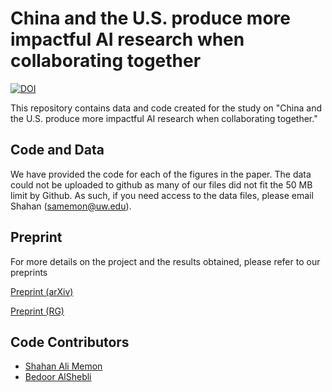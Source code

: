 # China and the U.S. produce more impactful AI research when collaborating together

[![DOI](https://zenodo.org/badge/630590816.svg)](https://zenodo.org/badge/latestdoi/630590816)

This repository contains data and code created for the study on "China and the U.S. produce more impactful AI research when collaborating together."

## Code and Data

We have provided the code for each of the figures in the paper. 
The data could not be uploaded to github as many of our files did not fit the 50 MB limit by Github. As such, if you need access to the data files, please email Shahan (samemon@uw.edu).

## Preprint
For more details on the project and the results obtained, please refer to our preprints

[Preprint (arXiv)](https://arxiv.org/abs/2304.11123)

[Preprint (RG)](https://www.researchgate.net/figure/The-US-and-China-produce-more-impactful-research-when-collaborating-together-Comparing_fig1_370160336)

## Code Contributors
- [Shahan Ali Memon](samemon@uw.edu)
- [Bedoor AlShebli](bedoor@nyu.edu)

